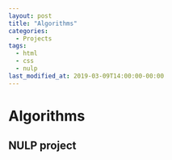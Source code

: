 ```yaml
---
layout: post
title: "Algorithms"
categories:
  - Projects
tags:
  - html
  - css
  - nulp
last_modified_at: 2019-03-09T14:00:00-00:00
---
```



# Algorithms

## NULP project
